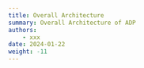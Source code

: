 ```yaml
---
title: Overall Architecture
summary: Overall Architecture of ADP
authors:
    - xxx
date: 2024-01-22
weight: -11
---
```

